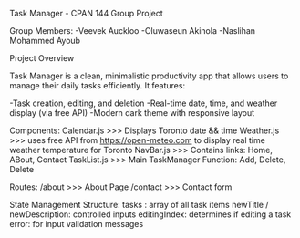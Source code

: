 Task Manager - CPAN 144 Group Project

Group Members:
-Veevek Auckloo
-Oluwaseun Akinola
-Naslihan Mohammed Ayoub

Project Overview

Task Manager is a clean, minimalistic productivity app that allows users to manage their daily tasks efficiently. It features:

-Task creation, editing, and deletion
-Real-time date, time, and weather display (via free API)
-Modern dark theme with responsive layout

Components:
Calendar.js >>> Displays Toronto date && time
Weather.js >>> uses free API from https://open-meteo.com to display real time weather temperature for Toronto
NavBar.js >>> Contains links: Home, ABout, Contact
TaskList.js >>> Main TaskManager Function: Add, Delete, Delete

Routes:
/about >>> About Page
/contact >>> Contact form

State Management Structure:
tasks : array of all task items
newTitle / newDescription: controlled inputs
editingIndex: determines if editing a task
error: for input validation messages
